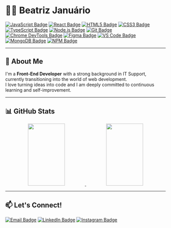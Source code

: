 # 👩‍💻 Beatriz Januário

[![JavaScript Badge](https://img.shields.io/badge/JavaScript-F7DF1E?style=for-the-badge&logo=javascript&logoColor=black)](#)
[![React Badge](https://img.shields.io/badge/React-20232A?style=for-the-badge&logo=react&logoColor=61DAFB)](#)
[![HTML5 Badge](https://img.shields.io/badge/HTML5-E34F26?style=for-the-badge&logo=html5&logoColor=white)](#)
[![CSS3 Badge](https://img.shields.io/badge/CSS3-1572B6?style=for-the-badge&logo=css3&logoColor=white)](#)
[![TypeScript Badge](https://img.shields.io/badge/TypeScript-3178C6?style=for-the-badge&logo=typescript&logoColor=white)](#)
[![Node.js Badge](https://img.shields.io/badge/Node.js-339933?style=for-the-badge&logo=node.js&logoColor=white)](#)
[![Git Badge](https://img.shields.io/badge/Git-F05032?style=for-the-badge&logo=git&logoColor=white)](#)
[![Chrome DevTools Badge](https://img.shields.io/badge/Chrome--DevTools-4285F4?style=for-the-badge&logo=google-chrome&logoColor=white)](#)
[![Figma Badge](https://img.shields.io/badge/Figma-F24E1E?style=for-the-badge&logo=figma&logoColor=white)](#)
[![VS Code Badge](https://img.shields.io/badge/VSCode-007ACC?style=for-the-badge&logo=visual-studio-code&logoColor=white)](#)
[![MongoDB Badge](https://img.shields.io/badge/MongoDB-47A248?style=for-the-badge&logo=mongodb&logoColor=white)](#)
[![NPM Badge](https://img.shields.io/badge/NPM-CB3837?style=for-the-badge&logo=npm&logoColor=white)](#)

---

## 🚀 About Me

I'm a **Front-End Developer** with a strong background in IT Support, currently transitioning into the world of web development.  
I love turning ideas into code and I am deeply committed to continuous learning and self-improvement.

---

## 📊 GitHub Stats

<div align="center">
  <a href="https://github.com/beatrizj">
    <img height="195px" width="48%" src="https://github-readme-stats.vercel.app/api/top-langs/?username=beatrizj&layout=compact&theme=tokyonight" />
  </a>
  <a href="https://github.com/beatrizj">
    <img height="195px" width="48%" src="https://github-readme-streak-stats.herokuapp.com/?user=beatrizj&theme=tokyonight" />
  </a>
</div>

---

## 📫 Let's Connect!

[![Email Badge](https://img.shields.io/badge/Email-D14836?style=for-the-badge&logo=gmail&logoColor=white)](mailto:beeatriz.js@gmail.com)
[![LinkedIn Badge](https://img.shields.io/badge/LinkedIn-0A66C2?style=for-the-badge&logo=linkedin&logoColor=white)](https://www.linkedin.com/in/beatrizjanuario/)
[![Instagram Badge](https://img.shields.io/badge/Instagram-E4405F?style=for-the-badge&logo=instagram&logoColor=white)](https://www.instagram.com/beeatrizj/)
